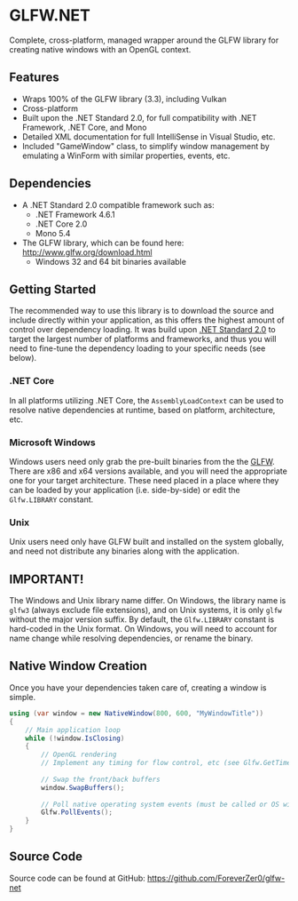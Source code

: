 # GLFW.NET
Complete, cross-platform, managed wrapper around the GLFW library for creating native windows with an OpenGL context.

## Features
* Wraps 100% of the GLFW library (3.3), including Vulkan
* Cross-platform
* Built upon the .NET Standard 2.0, for full compatibility with .NET Framework, .NET Core, and Mono
* Detailed XML documentation for full IntelliSense in Visual Studio, etc. 
* Included "GameWindow" class, to simplify window management by emulating a WinForm with similar properties, events, etc.

## Dependencies
* A .NET Standard 2.0 compatible framework such as: 
    * .NET Framework 4.6.1
    * .NET Core 2.0
    * Mono 5.4
* The GLFW library, which can be found here: http://www.glfw.org/download.html 
    * Windows 32 and 64 bit binaries available
    
## Getting Started
The recommended way to use this library is to download the source and include directly within your application, as this offers the highest amount of control over dependency loading. It was build upon [.NET Standard 2.0](https://docs.microsoft.com/en-us/dotnet/standard/net-standard) to target the largest number of platforms and frameworks, and thus you will need to fine-tune the dependency loading to your specific needs (see below).

### .NET Core
In all platforms utilizing .NET Core, the `AssemblyLoadContext` can be used to resolve native dependencies at runtime, based on platform, architecture, etc.

### Microsoft Windows
Windows users need only grab the pre-built binaries from the the [GLFW](https://www.glfw.org/download.html). There are x86 and x64 versions available, and you will need the appropriate one for your target architecture. These need placed in a place where they can be loaded by your application (i.e. side-by-side) or edit the `Glfw.LIBRARY` constant.

### Unix
Unix users need only have GLFW built and installed on the system globally, and need not distribute any binaries along with the application.

## IMPORTANT!
The Windows and Unix library name differ. On Windows, the library name is `glfw3` (always exclude file extensions), and on Unix systems, it is only `glfw` without the major version suffix. By default, the `Glfw.LIBRARY` constant is hard-coded in the Unix format. On Windows, you will need to account for name change while resolving dependencies, or rename the binary. 

## Native Window Creation
Once you have your dependencies taken care of, creating a window is simple. 
```csharp
using (var window = new NativeWindow(800, 600, "MyWindowTitle"))
{
    // Main application loop
    while (!window.IsClosing)
    {
        // OpenGL rendering
        // Implement any timing for flow control, etc (see Glfw.GetTime())
        
        // Swap the front/back buffers
        window.SwapBuffers();
        
        // Poll native operating system events (must be called or OS will think application is hanging)
        Glfw.PollEvents();
    }
}
```

## Source Code
Source code can be found at GitHub: https://github.com/ForeverZer0/glfw-net